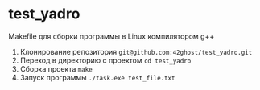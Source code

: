 # test_yadro

Makefile для сборки программы в Linux компилятором g++

1. Клонирование репозитория
  `git@github.com:42ghost/test_yadro.git`
2. Переход в директорию с проектом
  `cd test_yadro`
3. Сборка проекта
  `make`
4. Запуск программы
  `./task.exe test_file.txt`
